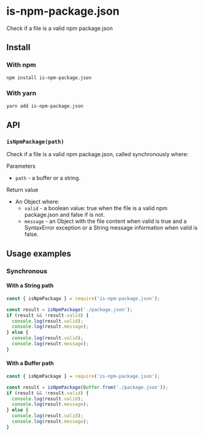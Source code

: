 # is-npm-package.json
Check if a file is a valid npm package.json

## Install
### With npm
```bash
npm install is-npm-package.json
``` 

### With yarn
```bash
yarn add is-npm-package.json
``` 
## API

### `isNpmPackage(path)`
Check if a file is a valid npm package.json, called synchronously where:  

Parameters
- `path` - a buffer or a string.  

Return value
- An Object where:
    - `valid` - a boolean value: true when the file is a valid npm package.json and false if is not.
    - `message` - an Object with the file content when valid is true and a SyntaxError exception or a String message information when valid is false.

## Usage examples

### Synchronous
#### With a String path
```javascript
const { isNpmPackage } = require('is-npm-package.json');

const result = isNpmPackage('./package.json');
if (result && !result.valid) {
  console.log(result.valid);
  console.log(result.message);
} else {
  console.log(result.valid);
  console.log(result.message);
}
```
#### With a Buffer path
```javascript
const { isNpmPackage } = require('is-npm-package.json');

const result = isNpmPackage(Buffer.from('./package.json'));
if (result && !result.valid) {
  console.log(result.valid);
  console.log(result.message);
} else {
  console.log(result.valid);
  console.log(result.message);
}
```
